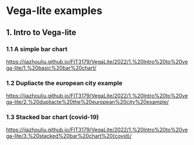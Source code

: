 # Vega-lite examples

## 1. Intro to Vega-lite

### 1.1 A simple bar chart
https://jiazhouliu.github.io/FIT3179/VegaLite/2022/1.%20Intro%20to%20vega-lite/1.%20basic%20bar%20chart/

### 1.2 Dupliacte the european city example
https://jiazhouliu.github.io/FIT3179/VegaLite/2022/1.%20Intro%20to%20vega-lite/2.%20dupliacte%20the%20european%20city%20example/

### 1.3 Stacked bar chart (covid-19)
https://jiazhouliu.github.io/FIT3179/VegaLite/2022/1.%20Intro%20to%20vega-lite/3.%20stacked%20bar%20chart%20(covid)/



